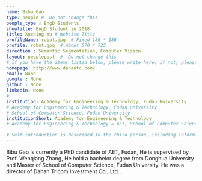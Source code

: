 ```yaml
---
name: Bibu Gao
type: people #  Do not change this
people_type : EngD Students
showtitle: EngD Student in 2018
title: Xuening Wu # Website Title
profileName: robot.jpg  # Fixed 186 * 186
profile: robot.jpg  # About 570 * 725
direction : Semantic Segmentation, Computer Vision
layout: peoplepost  #  Do not change this
# if you have the items listed below, please write here; if not, please write None.
homepage: http://www.dahantc.com/
email: None
google : None
github : None
linkedin: None
# 
institution: Academy for Engineering & Technology, Fudan University
# Academy for Engineering & Technology, Fudan University
# School of Computer Science, Fudan University
institutionShort: Academy for Engineering & Technology
# Academy for Engineering & Technology = AET, School of Computer Science = SCS

# Self-introduction is described in the third person, including information such as educational experience
---
```


Bibu Gao is currently a PhD candidate of AET, Fudan, He is supervised by Prof. Wenqiang Zhang, He hold a bachelor degree from Donghua University and Master of  School of Computer Science, Fudan University. He was a director of Dahan Tricom Investment Co., Ltd..